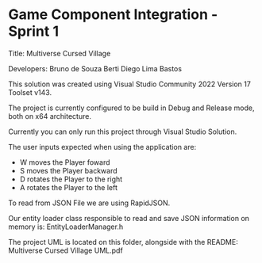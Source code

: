 # Game Component Integration - Sprint 1

Title: Multiverse Cursed Village

Developers: Bruno de Souza Berti
			Diego Lima Bastos

This solution was created using Visual Studio Community 2022 Version 17 Toolset v143.

The project is currently configured to be build in Debug and Release mode, both on x64 architecture.

Currently you can only run this project through Visual Studio Solution.

The user inputs expected when using the application are:
- W moves the Player foward
- S moves the Player backward
- D rotates the Player to the right
- A rotates the Player to the left

To read from JSON File we are using RapidJSON.

Our entity loader class responsible to read and save JSON information on memory is: EntityLoaderManager.h

The project UML is located on this folder, alongside with the README: Multiverse Cursed Village UML.pdf